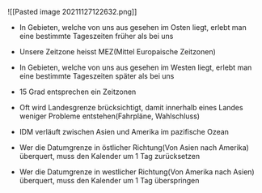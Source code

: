 ![[Pasted image 20211127122632.png]]
- In Gebieten, welche von uns aus gesehen im Osten liegt, erlebt man eine bestimmte Tageszeiten früher als bei uns

- Unsere Zeitzone heisst MEZ(Mittel Europaische Zeitzonen)

- In Gebieten, welche von uns aus gesehen im Westen liegt, erlebt man eine bestimmte Tageszeiten später als bei uns

- 15 Grad entsprechen ein Zeitzonen

- Oft wird Landesgrenze brücksichtigt, damit innerhalb eines Landes weniger Probleme entstehen(Fahrpläne, Wahlschluss)

- IDM verläuft zwischen Asien und Amerika im pazifische Ozean

- Wer die Datumgrenze in östlicher Richtung(Von Asien nach Amerika) überquert, muss den Kalender um 1 Tag zurücksetzen

- Wer die Datumgrenze in westlicher Richtung(Von Amerika nach Asien) überquert, muss den Kalender um 1 Tag überspringen